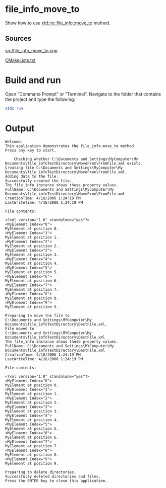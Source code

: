 # file_info_move_to

Show how to use [xtd::io::file_info::move_to](https://codedocs.xyz/gammasoft71/xtd/classxtd_1_1io_1_1file__info.html#a518d205507601c6de179fab492750dbc) method.

## Sources

[src/file_info_move_to.cpp](src/file_info_move_to.cpp)

[CMakeLists.txt](CMakeLists.txt)

# Build and run

Open "Command Prompt" or "Terminal". Navigate to the folder that contains the project and type the following:

```cmake
xtdc run
```

# Output

```
Welcome.
This application demonstrates the file_info.move_to method.
Press any key to start.

    Checking whether C:\Documents and Settings\MyComputer\My Documents\file_infoTestDirectory\MoveFrom\FromFile.xml exists.
Creating file C:\Documents and Settings\MyComputer\My Documents\file_infoTestDirectory\MoveFrom\FromFile.xml.
Adding data to the file.
Successfully created the file.
The file_info instance shows these property values.
FullName: C:\Documents and Settings\MyComputer\My Documents\file_infoTestDirectory\MoveFrom\FromFile.xml
CreationTime: 4/18/2006 1:24:19 PM
LastWriteTime: 4/18/2006 1:24:19 PM

File contents:

<?xml version="1.0" standalone="yes"?>
<MyElement Index="0">
MyElement at position 0.
<MyElement Index="1">
MyElement at position 1.
<MyElement Index="2">
MyElement at position 2.
<MyElement Index="3">
MyElement at position 3.
<MyElement Index="4">
MyElement at position 4.
<MyElement Index="5">
MyElement at position 5.
<MyElement Index="6">
MyElement at position 6.
<MyElement Index="7">
MyElement at position 7.
<MyElement Index="8">
MyElement at position 8.
<MyElement Index="9">
MyElement at position 9.

Preparing to move the file to
C:\Documents and Settings\MYComputer\My Documents\file_infoTestDirectory\DestFile.xml.
File moved to
C:\Documents and Settings\MYComputer\My Documents\file_infoTestDirectory\DestFile.xml
The file_info instance shows these property values.
FullName: C:\Documents and Settings\MYComputer\My Documents\file_infoTestDirectory\DestFile.xml
CreationTime: 4/18/2006 1:24:19 PM
LastWriteTime: 4/18/2006 1:24:19 PM

File contents:

<?xml version="1.0" standalone="yes"?>
<MyElement Index="0">
MyElement at position 0.
<MyElement Index="1">
MyElement at position 1.
<MyElement Index="2">
MyElement at position 2.
<MyElement Index="3">
MyElement at position 3.
<MyElement Index="4">
MyElement at position 4.
<MyElement Index="5">
MyElement at position 5.
<MyElement Index="6">
MyElement at position 6.
<MyElement Index="7">
MyElement at position 7.
<MyElement Index="8">
MyElement at position 8.
<MyElement Index="9">
MyElement at position 9.

Preparing to delete directories.
Successfully deleted directories and files.
Press the ENTER key to close this application.
```
